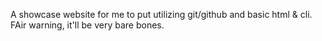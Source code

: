 A showcase website for me to put utilizing git/github and basic html & cli. FAir warning, it'll be very bare bones.